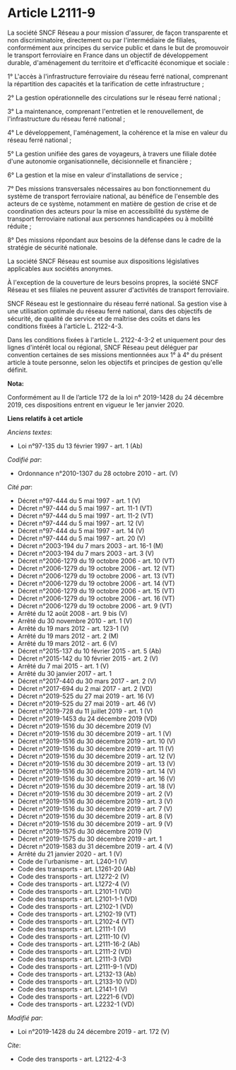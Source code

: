 # Article L2111-9

La société SNCF Réseau a pour mission d'assurer, de façon transparente et non discriminatoire, directement ou par
l'intermédiaire de filiales, conformément aux principes du service public et dans le but de promouvoir le transport
ferroviaire en France dans un objectif de développement durable, d'aménagement du territoire et d'efficacité économique et
sociale :

1° L'accès à l'infrastructure ferroviaire du réseau ferré national, comprenant la répartition des capacités et la
tarification de cette infrastructure ;

2° La gestion opérationnelle des circulations sur le réseau ferré national ;

3° La maintenance, comprenant l'entretien et le renouvellement, de l'infrastructure du réseau ferré national ;

4° Le développement, l'aménagement, la cohérence et la mise en valeur du réseau ferré national ;

5° La gestion unifiée des gares de voyageurs, à travers une filiale dotée d'une autonomie organisationnelle, décisionnelle et
financière ;

6° La gestion et la mise en valeur d'installations de service ;

7° Des missions transversales nécessaires au bon fonctionnement du système de transport ferroviaire national, au bénéfice de
l'ensemble des acteurs de ce système, notamment en matière de gestion de crise et de coordination des acteurs pour la mise en
accessibilité du système de transport ferroviaire national aux personnes handicapées ou à mobilité réduite ;

8° Des missions répondant aux besoins de la défense dans le cadre de la stratégie de sécurité nationale.

La société SNCF Réseau est soumise aux dispositions législatives applicables aux sociétés anonymes.

À l'exception de la couverture de leurs besoins propres, la société SNCF Réseau et ses filiales ne peuvent assurer
d'activités de transport ferroviaire.

SNCF Réseau est le gestionnaire du réseau ferré national. Sa gestion vise à une utilisation optimale du réseau ferré
national, dans des objectifs de sécurité, de qualité de service et de maîtrise des coûts et dans les conditions fixées à
l'article L. 2122-4-3.

Dans les conditions fixées à l'article L. 2122-4-3-2 et uniquement pour des lignes d'intérêt local ou régional, SNCF Réseau
peut déléguer par convention certaines de ses missions mentionnées aux 1° à 4° du présent article à toute personne, selon les
objectifs et principes de gestion qu'elle définit.

**Nota:**

Conformément au II de l’article 172 de la loi n° 2019-1428 du 24 décembre 2019, ces dispositions entrent en vigueur le 1er
janvier 2020.

**Liens relatifs à cet article**

_Anciens textes_:

  - Loi n°97-135 du 13 février 1997 - art. 1 (Ab)

_Codifié par_:

  - Ordonnance n°2010-1307 du 28 octobre 2010 - art. (V)

_Cité par_:

  - Décret n°97-444 du 5 mai 1997 - art. 1 (V)
  - Décret n°97-444 du 5 mai 1997 - art. 11-1 (VT)
  - Décret n°97-444 du 5 mai 1997 - art. 11-2 (VT)
  - Décret n°97-444 du 5 mai 1997 - art. 12 (V)
  - Décret n°97-444 du 5 mai 1997 - art. 14 (V)
  - Décret n°97-444 du 5 mai 1997 - art. 20 (V)
  - Décret n°2003-194 du 7 mars 2003 - art. 16-1 (M)
  - Décret n°2003-194 du 7 mars 2003 - art. 3 (V)
  - Décret n°2006-1279 du 19 octobre 2006 - art. 10 (VT)
  - Décret n°2006-1279 du 19 octobre 2006 - art. 12 (VT)
  - Décret n°2006-1279 du 19 octobre 2006 - art. 13 (VT)
  - Décret n°2006-1279 du 19 octobre 2006 - art. 14 (VT)
  - Décret n°2006-1279 du 19 octobre 2006 - art. 15 (VT)
  - Décret n°2006-1279 du 19 octobre 2006 - art. 16 (VT)
  - Décret n°2006-1279 du 19 octobre 2006 - art. 9 (VT)
  - Arrêté du 12 août 2008 - art. 9 bis (V)
  - Arrêté du 30 novembre 2010 - art. 1 (V)
  - Arrêté du 19 mars 2012 - art. 123-1 (V)
  - Arrêté du 19 mars 2012 - art. 2 (M)
  - Arrêté du 19 mars 2012 - art. 6 (V)
  - Décret n°2015-137 du 10 février 2015 - art. 5 (Ab)
  - Décret n°2015-142 du 10 février 2015 - art. 2 (V)
  - Arrêté du 7 mai 2015 - art. 1 (V)
  - Arrêté du 30 janvier 2017 - art. 1
  - Décret n°2017-440 du 30 mars 2017 - art. 2 (V)
  - Décret n°2017-694 du 2 mai 2017 - art. 2 (VD)
  - Décret n°2019-525 du 27 mai 2019 - art. 16 (V)
  - Décret n°2019-525 du 27 mai 2019 - art. 46 (V)
  - Décret n°2019-728 du 11 juillet 2019 - art. 1 (V)
  - Décret n°2019-1453 du 24 décembre 2019 (VD)
  - Décret n°2019-1516 du 30 décembre 2019 (V)
  - Décret n°2019-1516 du 30 décembre 2019 - art. 1 (V)
  - Décret n°2019-1516 du 30 décembre 2019 - art. 10 (V)
  - Décret n°2019-1516 du 30 décembre 2019 - art. 11 (V)
  - Décret n°2019-1516 du 30 décembre 2019 - art. 12 (V)
  - Décret n°2019-1516 du 30 décembre 2019 - art. 13 (V)
  - Décret n°2019-1516 du 30 décembre 2019 - art. 14 (V)
  - Décret n°2019-1516 du 30 décembre 2019 - art. 16 (V)
  - Décret n°2019-1516 du 30 décembre 2019 - art. 18 (V)
  - Décret n°2019-1516 du 30 décembre 2019 - art. 2 (V)
  - Décret n°2019-1516 du 30 décembre 2019 - art. 3 (V)
  - Décret n°2019-1516 du 30 décembre 2019 - art. 7 (V)
  - Décret n°2019-1516 du 30 décembre 2019 - art. 8 (V)
  - Décret n°2019-1516 du 30 décembre 2019 - art. 9 (V)
  - Décret n°2019-1575 du 30 décembre 2019 (V)
  - Décret n°2019-1575 du 30 décembre 2019 - art. 1
  - Décret n°2019-1583 du 31 décembre 2019 - art. 4 (V)
  - Arrêté du 21 janvier 2020 - art. 1 (V)
  - Code de l'urbanisme - art. L240-1 (V)
  - Code des transports - art. L1261-20 (Ab)
  - Code des transports - art. L1272-2 (V)
  - Code des transports - art. L1272-4 (V)
  - Code des transports - art. L2101-1 (VD)
  - Code des transports - art. L2101-1-1 (VD)
  - Code des transports - art. L2102-1 (VD)
  - Code des transports - art. L2102-19 (VT)
  - Code des transports - art. L2102-4 (VT)
  - Code des transports - art. L2111-1 (V)
  - Code des transports - art. L2111-10 (V)
  - Code des transports - art. L2111-16-2 (Ab)
  - Code des transports - art. L2111-2 (VD)
  - Code des transports - art. L2111-3 (VD)
  - Code des transports - art. L2111-9-1 (VD)
  - Code des transports - art. L2132-13 (Ab)
  - Code des transports - art. L2133-10 (VD)
  - Code des transports - art. L2141-1 (V)
  - Code des transports - art. L2221-6 (VD)
  - Code des transports - art. L2232-1 (VD)

_Modifié par_:

  - Loi n°2019-1428 du 24 décembre 2019 - art. 172 (V)

_Cite_:

  - Code des transports - art. L2122-4-3
